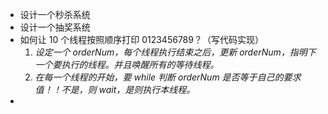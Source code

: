 - 设计一个秒杀系统 
- 设计一个抽奖系统
- 如何让 10 个线程按照顺序打印 0123456789？（写代码实现） 
  1. *设定一个 orderNum，每个线程执行结束之后，更新 orderNum，指明下一个要执行的线程。并且唤醒所有的等待线程。*
  2. *在每一个线程的开始，要 while 判断 orderNum 是否等于自己的要求值！！不是，则 wait，是则执行本线程。*
- 